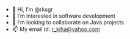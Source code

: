 - 👋 Hi, I’m @rksgr
- 👀 I’m interested in software development
- 💞️ I’m looking to collaborate on Java projects
- 📫 My email Id: r_kjha@yahoo.com

<!---
rksgr/rksgr is a ✨ special ✨ repository because its `README.md` (this file) appears on your GitHub profile.
You can click the Preview link to take a look at your changes.
--->

